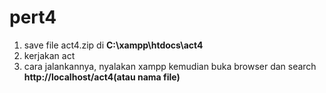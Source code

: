 # pert4

1. save file act4.zip di **C:\xampp\htdocs\act4**
2. kerjakan act
3. cara jalankannya, nyalakan xampp kemudian buka browser dan search **http://localhost/act4(atau nama file)**
